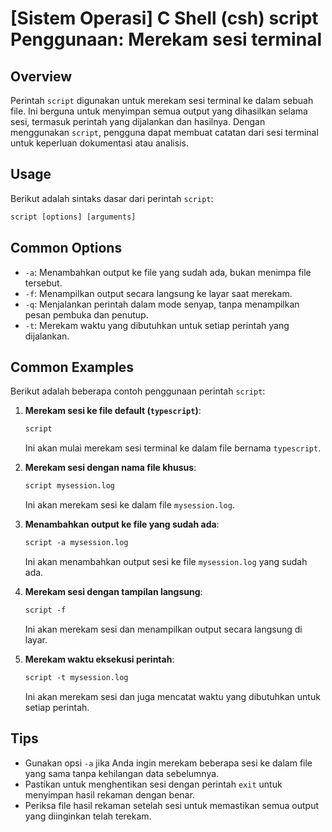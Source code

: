 # [Sistem Operasi] C Shell (csh) script Penggunaan: Merekam sesi terminal

## Overview
Perintah `script` digunakan untuk merekam sesi terminal ke dalam sebuah file. Ini berguna untuk menyimpan semua output yang dihasilkan selama sesi, termasuk perintah yang dijalankan dan hasilnya. Dengan menggunakan `script`, pengguna dapat membuat catatan dari sesi terminal untuk keperluan dokumentasi atau analisis.

## Usage
Berikut adalah sintaks dasar dari perintah `script`:

```csh
script [options] [arguments]
```

## Common Options
- `-a`: Menambahkan output ke file yang sudah ada, bukan menimpa file tersebut.
- `-f`: Menampilkan output secara langsung ke layar saat merekam.
- `-q`: Menjalankan perintah dalam mode senyap, tanpa menampilkan pesan pembuka dan penutup.
- `-t`: Merekam waktu yang dibutuhkan untuk setiap perintah yang dijalankan.

## Common Examples
Berikut adalah beberapa contoh penggunaan perintah `script`:

1. **Merekam sesi ke file default (`typescript`)**:
   ```csh
   script
   ```
   Ini akan mulai merekam sesi terminal ke dalam file bernama `typescript`.

2. **Merekam sesi dengan nama file khusus**:
   ```csh
   script mysession.log
   ```
   Ini akan merekam sesi ke dalam file `mysession.log`.

3. **Menambahkan output ke file yang sudah ada**:
   ```csh
   script -a mysession.log
   ```
   Ini akan menambahkan output sesi ke file `mysession.log` yang sudah ada.

4. **Merekam sesi dengan tampilan langsung**:
   ```csh
   script -f
   ```
   Ini akan merekam sesi dan menampilkan output secara langsung di layar.

5. **Merekam waktu eksekusi perintah**:
   ```csh
   script -t mysession.log
   ```
   Ini akan merekam sesi dan juga mencatat waktu yang dibutuhkan untuk setiap perintah.

## Tips
- Gunakan opsi `-a` jika Anda ingin merekam beberapa sesi ke dalam file yang sama tanpa kehilangan data sebelumnya.
- Pastikan untuk menghentikan sesi dengan perintah `exit` untuk menyimpan hasil rekaman dengan benar.
- Periksa file hasil rekaman setelah sesi untuk memastikan semua output yang diinginkan telah terekam.
